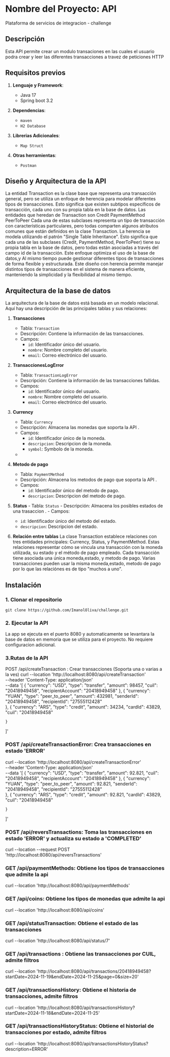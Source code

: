 
# Nombre del Proyecto: API
Plataforma de servicios de integracion - challenge
## Descripción

Esta API  permite crear un modulo transaciones en las cuales el usuario podra crear y leer las diferentes 
transacciones a travez de peticiones HTTP 

## Requisitos previos

1. **Lenguaje y Framework**:

    - Java 17
    - Spring boot 3.2

2. **Dependencias**:
    - `maven`
    - `H2 Database`

3. **Librerias Adicionales**:
    - `Map Struct`
   
4. **Otras herramientas**:
    - `Postman`

## Diseño y Arquitectura de la API
La entidad Transaction es la clase base que representa una transacción general,
pero se utiliza un enfoque de herencia para modelar diferentes tipos de transacciones. 
Esto significa que existen subtipos específicos de transacción, cada uno con su propia tabla en la base de datos. 
Las entidades que heredan de Transaction son Credit PaymentMethod PeerToPeer
Cada una de estas subclases representa un tipo de transacción con características particulares,
pero todas comparten algunos atributos comunes que están definidos en la clase Transaction.
La herencia se modela utilizando el patrón "Single Table Inheritance". 
Esto significa que cada una de las subclases (Credit, PaymentMethod, PeerToPeer)
tiene su propia tabla en la base de datos, pero todas están asociadas a través del campo id de la transacción.
Este enfoque optimiza el uso de la base de datos,y  Al mismo tiempo puede
gestionar diferentes tipos de transacciones de forma flexible y estructurada.
Este diseño con herencia permite manejar distintos tipos de transacciones en el
sistema de manera eficiente, manteniendo la simplicidad y la flexibilidad al mismo tiempo.






## Arquitectura de la base de datos
La arquitectura de la base de datos está basada en un modelo relacional. Aquí hay una descripción de las principales tablas y sus relaciones:

1. **Transacciones**
   - Tabla: `Transaction`
   - Descripción: Contiene la información de las transacciones.
   - Campos:
      - `id`: Identificador único del usuario.
      - `nombre`: Nombre completo del usuario.
      - `email`: Correo electrónico del usuario.


2. **TransaccionesLogError**
    - Tabla: `TransactionLogError`
    - Descripción: Contiene la información de las transacciones fallidas.
    - Campos:
        - `id`: Identificador único del usuario.
        - `nombre`: Nombre completo del usuario.
        - `email`: Correo electrónico del usuario.

3. **Currency**
   - Tabla: `Currency`
   - Descripción: Almacena las monedas que soporta la API .
   - Campos:
      - `id`: Identificador único de la moneda.
      - `descripcion`: Descripcion de la moneda.
      - `symbol`: Symbolo de la moneda.
   -
3. **Metodo de pago**
    - Tabla: `PaymentMethod`
    - Descripción: Almacena los metodos de pago que soporta la API .
    - Campos:
        - `id`: Identificador único del metodo de pago.
        - `descripcion`: Descripcion del metodo de pago.


4.   **Status**
    - Tabla: `Status`
    - Descripción: Almacena los posibles estados de una trasaccion .
    - Campos:
        - `id`: Identificador único del metodo del estado.
        - `descripcion`: Descripcion del estado.       


5. **Relación entre tablas**
  La clase Transaction establece relaciones con tres entidades principales: Currency, Status, y PaymentMethod. Estas relaciones  representar cómo se 
  vincula una transacción con la moneda utilizada, su estado y el método de pago empleado.
  Cada transacción tiene asociada una única moneda,estado, y metodo de pago.
  Varias transacciones pueden usar la misma moneda,estado, metodo de pago por lo que las relaciónes es de tipo "muchos a uno".

   
## Instalación
### 1. Clonar el repositorio
`git clone https://github.com/ImanolOliva/challenge.git`

### 2. Ejecutar la API
La app se ejecuta en el puerto 8080 y automaticamente
se levantara la base de datos en memoria que se utiliza para el proyecto.
No requiere configuracion adicional. 

### 3.Rutas de la API
POST /api/createTransaction : Crear transacciones (Soporta una o varias a la ves)
curl --location 'http://localhost:8080/api/createTransaction' \
--header 'Content-Type: application/json' \
--data '[
{
"currency": "USD",
"type": "transfer",
"amount": 98457,
"cuil": "20418949458",
"recipientAccount": "20418949458"
},
{
"currency": "YUAN",
"type": "peer_to_peer",
"amount": 432981,
"senderId": "20418949458",
"recipientId": "27555112428"   
},
{
"currency": "ARS",
"type": "credit",
"amount": 34234,
"cardId": 43829,
"cuil": "20418949458"

    }
]'
### POST /api/createTransactionError: Crea transacciones en estado 'ERROR'
curl --location 'http://localhost:8080/api/createTransactionError' \
--header 'Content-Type: application/json' \
--data '[
{
"currency": "USD",
"type": "transfer",
"amount": 92.821,
"cuil": "20418949458",
"recipientAccount": "20418949458"
},
{
"currency": "YUAN",
"type": "peer_to_peer",
"amount": 92.821,
"senderId": "20418949458",
"recipientId": "27555112428"   
},
{
"currency": "ARS",
"type": "credit",
"amount": 92.821,
"cardId": 43829,
"cuil": "20418949458"

    }
]'
### POST /api/reversTransactions: Toma las transacciones en estado 'ERROR' y actualiza su estado a 'COMPLETED'
curl --location --request POST 'http://localhost:8080/api/reversTransactions'


### GET  /api/paymentMethods: Obtiene los tipos de transacciones que admite la api
curl --location 'http://localhost:8080/api/paymentMethods'
### GET  /api/coins: Obtiene los tipos de monedas que admite la api
curl --location 'http://localhost:8080/api/coins'
### GET  /api/statusTransaction: Obtiene el estado de las transacciones
curl --location 'http://localhost:8080/api/status/7'
### GET  /api/transactions : Obtiene las transacciones por CUIL, admite filtros
curl --location 'http://localhost:8080/api/transactions/20418949458?startDate=2024-11-19&endDate=2024-11-25&page=0&size=20'
### GET  /api/transactionsHistory: Obtiene el historia de transacciones, admite filtros
curl --location 'http://localhost:8080/api/transactionsHistory?startDate=2024-11-18&endDate=2024-11-25'
### GET  /api/transactionsHistoryStatus: Obtiene el historial de transacciones por estado, admite filtros
curl --location 'http://localhost:8080/api/transactionsHistoryStatus?description=ERROR'


